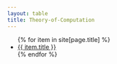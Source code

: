 ```yaml
---
layout: table
title: Theory-of-Computation
---
```


<ul>
    {% for item in site[page.title] %}
        <li><a href="{{ item.url }}">{{ item.title }}</a></li>
    {% endfor %}
</ul>